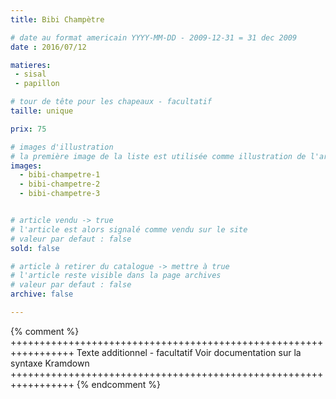```yaml
---
title: Bibi Champètre

# date au format americain YYYY-MM-DD - 2009-12-31 = 31 dec 2009
date : 2016/07/12

matieres:
 - sisal
 - papillon

# tour de tête pour les chapeaux - facultatif
taille: unique

prix: 75

# images d'illustration
# la première image de la liste est utilisée comme illustration de l'article dans les pages de listing.
images:
  - bibi-champetre-1
  - bibi-champetre-2
  - bibi-champetre-3


# article vendu -> true
# l'article est alors signalé comme vendu sur le site
# valeur par defaut : false
sold: false

# article à retirer du catalogue -> mettre à true
# l'article reste visible dans la page archives
# valeur par defaut : false
archive: false

---
```

{% comment %} +++++++++++++++++++++++++++++++++++++++++++++++++++++++++++++++++
              Texte additionnel - facultatif
              Voir documentation sur la syntaxe Kramdown
+++++++++++++++++++++++++++++++++++++++++++++++++++++++++++++++++ {% endcomment %}
